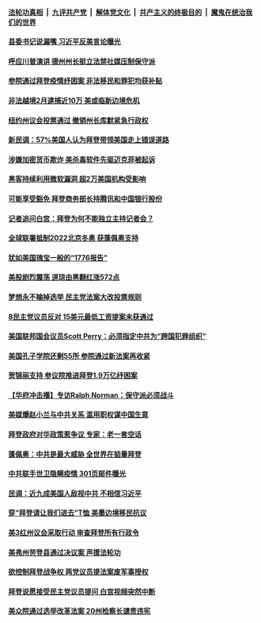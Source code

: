 

####  [法轮功真相](../../../../basic/blob/master/README.md?t=03071101) &nbsp;|&nbsp; [九评共产党](../../../../9ping.md/blob/master/README.md?t=03071101) &nbsp;|&nbsp; [解体党文化](../../../../jtdwh.md/blob/master/README.md?t=03071101)  &nbsp;|&nbsp; [共产主义的终极目的](../../../../gczydzjmd.md/blob/master/README.md?t=03071101) &nbsp;|&nbsp; [魔鬼在统治我们的世界](../../../../mgztzwmdsj.md/blob/master/README.md?t=03071101) 

#### [县委书记说漏嘴 习近平反美言论曝光](../pages/prog203/a103068633.md?t=03071101) 

#### [呼应川普演讲 德州州长挺立法禁社媒压制保守派](../pages/prog203/a103068512.md?t=03071101) 

#### [参院通过拜登疫情纾困案 非法移民和罪犯均获补贴](../pages/prog203/a103068494.md?t=03071101) 

#### [非法越境2月逮捕近10万 美或临新边境危机](../pages/prog203/a103068496.md?t=03071101) 

#### [纽约州议会投票通过 撤销州长库默紧急行政权](../pages/prog203/a103068399.md?t=03071101) 

#### [新民调：57%美国人认为拜登带领美国走上错误道路](../pages/prog203/a103068388.md?t=03071101) 

#### [涉嫌加密货币欺诈 美杀毒软件先驱迈克菲被起诉](../pages/prog203/a103068274.md?t=03071101) 

#### [黑客持续利用微软漏洞 超2万美国机构受影响](../pages/prog203/a103068266.md?t=03071101) 

#### [可能享受豁免 拜登商务部长持腾讯和中国银行股份](../pages/prog203/a103068263.md?t=03071101) 

#### [记者追问白宫：拜登为何不能独立主持记者会？](../pages/prog203/a103068114.md?t=03071101) 

#### [全球联署抵制2022北京冬奥 获蓬佩奥支持](../pages/prog203/a103068089.md?t=03071101) 

#### [犹如美国瑰宝一般的“1776报告”](../pages/prog203/a103068093.md?t=03071101) 

#### [美股剧烈震荡 道琼由黑翻红涨572点](../pages/prog203/a103067974.md?t=03071101) 

#### [梦想永不输掉选举 民主党法案大改投票规则](../pages/prog203/a103067536.md?t=03071101) 

#### [8民主党议员反对 15美元最低工资提案未获通过](../pages/prog203/a103067826.md?t=03071101) 

#### [美国联邦国会议员Scott Perry：必须指定中共为“跨国犯罪组织”](../pages/prog203/a103067871.md?t=03071101) 

#### [美国孔子学院还剩55所 参院通过新法案再收紧](../pages/prog203/a103067838.md?t=03071101) 

#### [贺锦丽支持 参议院推进拜登1.9万亿纾困案](../pages/prog203/a103067658.md?t=03071101) 

#### [【华府冲击播】专访Ralph Norman：保守派必须战斗](../pages/prog203/a103067610.md?t=03071101) 

#### [美媒爆赵小兰与中共关系 滥用职权谋中国生意](../pages/prog203/a103067330.md?t=03071101) 

#### [拜登政府对华政策惹争议 专家：老一套空话](../pages/prog203/a103067272.md?t=03071101) 

#### [蓬佩奥：中共是最大威胁 全世界在掂量拜登](../pages/prog203/a103067236.md?t=03071101) 

#### [中共联手世卫隐瞒疫情 301页邮件曝光](../pages/prog203/a103067197.md?t=03071101) 

#### [民调：近九成美国人敌视中共 不相信习近平](../pages/prog203/a103067151.md?t=03071101) 

#### [穿“拜登请让我们进去”T恤 美墨边境移民抗议](../pages/prog203/a103066784.md?t=03071101) 

#### [美3红州议会采取行动 审查拜登所有行政令](../pages/prog203/a103067060.md?t=03071101) 

#### [美弗州劳登县通过决议案 声援法轮功](../pages/prog203/a103067066.md?t=03071101) 

#### [欲控制拜登战争权 两党议员提法案废军事授权](../pages/prog203/a103066779.md?t=03071101) 

#### [拜登说愿接受民主党议员提问 白宫视频突然中断](../pages/prog203/a103066988.md?t=03071101) 

#### [美众院通过选举改革法案 20州检察长谴责违宪](../pages/prog203/a103066843.md?t=03071101) 

